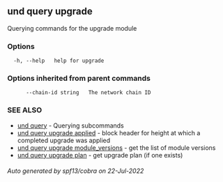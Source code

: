## und query upgrade

Querying commands for the upgrade module

### Options

```
  -h, --help   help for upgrade
```

### Options inherited from parent commands

```
      --chain-id string   The network chain ID
```

### SEE ALSO

* [und query](und_query.md)	 - Querying subcommands
* [und query upgrade applied](und_query_upgrade_applied.md)	 - block header for height at which a completed upgrade was applied
* [und query upgrade module_versions](und_query_upgrade_module_versions.md)	 - get the list of module versions
* [und query upgrade plan](und_query_upgrade_plan.md)	 - get upgrade plan (if one exists)

###### Auto generated by spf13/cobra on 22-Jul-2022
